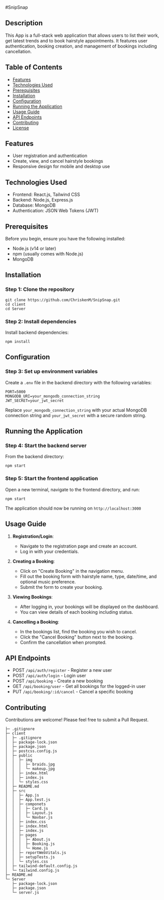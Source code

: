 
#SnipSnap

## Description
This App is a full-stack web application that allows users to list their work, get latest trends and to book hairstyle appointments. It features user authentication, booking creation, and management of bookings including cancellation.

## Table of Contents
- [Features](#features)
- [Technologies Used](#technologies-used)
- [Prerequisites](#prerequisites)
- [Installation](#installation)
- [Configuration](#configuration)
- [Running the Application](#running-the-application)
- [Usage Guide](#usage-guide)
- [API Endpoints](#api-endpoints)
- [Contributing](#contributing)
- [License](#license)

## Features
- User registration and authentication
- Create, view, and cancel hairstyle bookings
- Responsive design for mobile and desktop use

## Technologies Used
- Frontend: React.js, Tailwind CSS
- Backend: Node.js, Express.js
- Database: MongoDB
- Authentication: JSON Web Tokens (JWT)

## Prerequisites
Before you begin, ensure you have the following installed:
- Node.js (v14 or later)
- npm (usually comes with Node.js)
- MongoDB

## Installation

### Step 1: Clone the repository
```
git clone https://github.com/ChriskenM/SnipSnap.git
cd client
cd Server
```

### Step 2: Install dependencies
Install backend dependencies:
```
npm install
```

## Configuration

### Step 3: Set up environment variables
Create a `.env` file in the backend directory with the following variables:
```
PORT=5000
MONGODB_URI=your_mongodb_connection_string
JWT_SECRET=your_jwt_secret
```

Replace `your_mongodb_connection_string` with your actual MongoDB connection string and `your_jwt_secret` with a secure random string.

## Running the Application

### Step 4: Start the backend server
From the backend directory:
```
npm start
```

### Step 5: Start the frontend application
Open a new terminal, navigate to the frontend directory, and run:
```
npm start
```

The application should now be running on `http://localhost:3000`

## Usage Guide

1. **Registration/Login**:
   - Navigate to the registration page and create an account.
   - Log in with your credentials.

2. **Creating a Booking**:
   - Click on "Create Booking" in the navigation menu.
   - Fill out the booking form with hairstyle name, type, date/time, and optional music preference.
   - Submit the form to create your booking.

3. **Viewing Bookings**:
   - After logging in, your bookings will be displayed on the dashboard.
   - You can view details of each booking including status.

4. **Cancelling a Booking**:
   - In the bookings list, find the booking you wish to cancel.
   - Click the "Cancel Booking" button next to the booking.
   - Confirm the cancellation when prompted.

## API Endpoints

- POST `/api/auth/register` - Register a new user
- POST `/api/auth/login` - Login user
- POST `/api/booking` - Create a new booking
- GET `/api/booking/user` - Get all bookings for the logged-in user
- PUT `/api/booking/:id/cancel` - Cancel a specific booking

## Contributing
Contributions are welcome! Please feel free to submit a Pull Request.




```
├─ .gitignore
├─ client
│  ├─ .gitignore
│  ├─ package-lock.json
│  ├─ package.json
│  ├─ postcss.config.js
│  ├─ public
│  │  ├─ img
│  │  │  ├─ braids.jpg
│  │  │  └─ makeup.jpg
│  │  ├─ index.html
│  │  ├─ index.js
│  │  └─ styles.css
│  ├─ README.md
│  ├─ src
│  │  ├─ App.js
│  │  ├─ App.test.js
│  │  ├─ componets
│  │  │  ├─ Card.js
│  │  │  ├─ Layout.js
│  │  │  └─ Navbar.js
│  │  ├─ index.css
│  │  ├─ index.html
│  │  ├─ index.js
│  │  ├─ pages
│  │  │  ├─ About.js
│  │  │  ├─ Booking.js
│  │  │  └─ Home.js
│  │  ├─ reportWebVitals.js
│  │  ├─ setupTests.js
│  │  └─ styles.css
│  ├─ tailwind-default.config.js
│  └─ tailwind.config.js
├─ README.md
└─ Server
   ├─ package-lock.json
   ├─ package.json
   └─ server.js

```